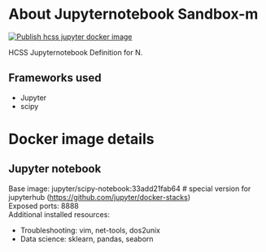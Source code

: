 # About Jupyternotebook Sandbox-m   
[![Publish hcss jupyter docker image](https://github.com/HCSS-Data-Lab/jupyternotebook-sandbox-m/actions/workflows/action.yml/badge.svg?branch=master)](https://github.com/HCSS-Data-Lab/jupyternotebook-sandbox-m/actions/workflows/action.yml)  

HCSS Jupyternotebook Definition for N. 

## Frameworks used
- Jupyter  
- scipy  

# Docker image details 
## Jupyter notebook
Base image: jupyter/scipy-notebook:33add21fab64         # special version for jupyterhub (https://github.com/jupyter/docker-stacks)  
Exposed ports: 8888  
Additional installed resources:  
- Troubleshooting: vim, net-tools, dos2unix  
- Data science: sklearn, pandas, seaborn
